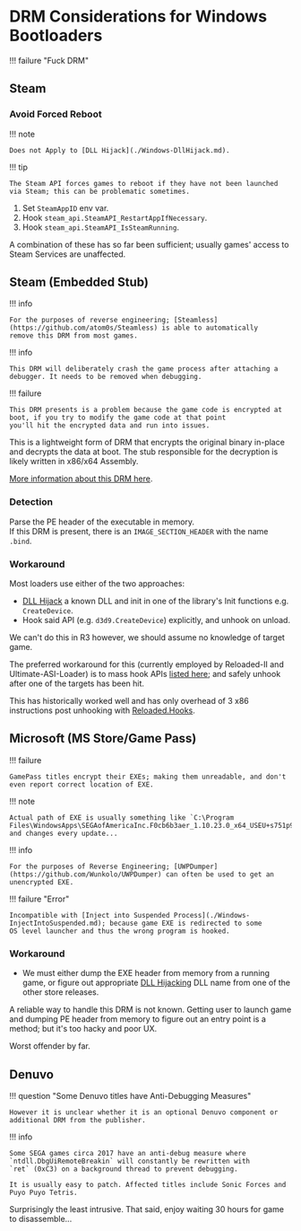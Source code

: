 ﻿# DRM Considerations for Windows Bootloaders

!!! failure "Fuck DRM"

## Steam

### Avoid Forced Reboot

!!! note

    Does not Apply to [DLL Hijack](./Windows-DllHijack.md).

!!! tip

    The Steam API forces games to reboot if they have not been launched via Steam; this can be problematic sometimes.  

1. Set `SteamAppID` env var.
2. Hook `steam_api.SteamAPI_RestartAppIfNecessary`.
3. Hook `steam_api.SteamAPI_IsSteamRunning`.

A combination of these has so far been sufficient; usually games' access to Steam Services are unaffected.   

## Steam (Embedded Stub)

!!! info

    For the purposes of reverse engineering; [Steamless](https://github.com/atom0s/Steamless) is able to automatically
    remove this DRM from most games.  

!!! info

    This DRM will deliberately crash the game process after attaching a debugger. It needs to be removed when debugging.  

!!! failure

    This DRM presents is a problem because the game code is encrypted at boot, if you try to modify the game code at that point
    you'll hit the encrypted data and run into issues.

This is a lightweight form of DRM that encrypts the original binary in-place and decrypts the data at boot. 
The stub responsible for the decryption is likely written in x86/x64 Assembly.  

[More information about this DRM here](https://www.pcgamingwiki.com/wiki/User:Cyanic/Steam_DRM#Typical_reasons_for_using_Steam_DRM).  

### Detection

Parse the PE header of the executable in memory.  
If this DRM is present, there is an `IMAGE_SECTION_HEADER` with the name `.bind`.  

### Workaround

Most loaders use either of the two approaches:  

- [DLL Hijack](./Windows-DllHijack.md) a known DLL and init in one of the library's Init functions e.g. `CreateDevice`.  
- Hook said API (e.g. `d3d9.CreateDevice`) explicitly, and unhook on unload.  

We can't do this in R3 however, we should assume no knowledge of target game.  

The preferred workaround for this (currently employed by Reloaded-II and Ultimate-ASI-Loader) is to mass hook APIs 
[listed here](https://github.com/Reloaded-Project/Reloaded-II/blob/master/source/Reloaded.Mod.Loader/DelayInjectHooks.json);
and safely unhook after one of the targets has been hit. 

This has historically worked well and has only overhead of 3 x86 instructions post unhooking with 
[Reloaded.Hooks](https://github.com/Reloaded-Project/Reloaded.Hooks).

## Microsoft (MS Store/Game Pass)

!!! failure 

    GamePass titles encrypt their EXEs; making them unreadable, and don't even report correct location of EXE.

!!! note

    Actual path of EXE is usually something like `C:\Program Files\WindowsApps\SEGAofAmericaInc.F0cb6b3aer_1.10.23.0_x64_USEU+s751p9cej88mt\P5R.exe` 
    and changes every update...

!!! info

    For the purposes of Reverse Engineering; [UWPDumper](https://github.com/Wunkolo/UWPDumper) can often be used to get an unencrypted EXE.

!!! failure "Error"

    Incompatible with [Inject into Suspended Process](./Windows-InjectIntoSuspended.md); because game EXE is redirected to some
    OS level launcher and thus the wrong program is hooked.

### Workaround

- We must either dump the EXE header from memory from a running game, or figure out appropriate 
  [DLL Hijacking](./Windows-DllHijack.md) DLL name from one of the other store releases.  

A reliable way to handle this DRM is not known. Getting user to launch game and dumping PE header from memory to figure out
an entry point is a method; but it's too hacky and poor UX.  

Worst offender by far.  

## Denuvo

!!! question "Some Denuvo titles have Anti-Debugging Measures"

    However it is unclear whether it is an optional Denuvo component or additional DRM from the publisher.  

!!! info

    Some SEGA games circa 2017 have an anti-debug measure where `ntdll.DbgUiRemoteBreakin` will constantly be rewritten with 
    `ret` (0xC3) on a background thread to prevent debugging.  

    It is usually easy to patch. Affected titles include Sonic Forces and Puyo Puyo Tetris.  

Surprisingly the least intrusive. That said, enjoy waiting 30 hours for game to disassemble...